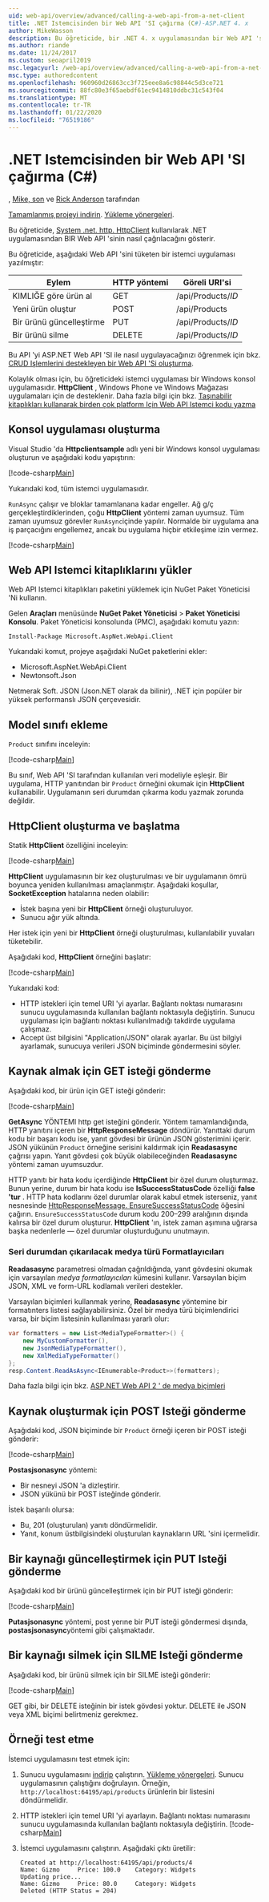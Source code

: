 ```yaml
---
uid: web-api/overview/advanced/calling-a-web-api-from-a-net-client
title: .NET Istemcisinden bir Web API 'SI çağırma (C#)-ASP.NET 4. x
author: MikeWasson
description: Bu öğreticide, bir .NET 4. x uygulamasından bir Web API 'sinin nasıl çağrılacağını gösterilmektedir.
ms.author: riande
ms.date: 11/24/2017
ms.custom: seoapril2019
msc.legacyurl: /web-api/overview/advanced/calling-a-web-api-from-a-net-client
msc.type: authoredcontent
ms.openlocfilehash: 960960d26863cc3f725eee8a6c98844c5d3ce721
ms.sourcegitcommit: 88fc80e3f65aebdf61ec9414810ddbc31c543f04
ms.translationtype: MT
ms.contentlocale: tr-TR
ms.lasthandoff: 01/22/2020
ms.locfileid: "76519186"
---
```

# <a name="call-a-web-api-from-a-net-client-c"></a>.NET Istemcisinden bir Web API 'SI çağırma (C#)

, [Mike, son](https://github.com/MikeWasson) ve [Rick Anderson](https://twitter.com/RickAndMSFT) tarafından

[Tamamlanmış projeyi indirin](https://github.com/aspnet/AspNetDocs/tree/master/aspnet/web-api/overview/advanced/calling-a-web-api-from-a-net-client/sample). [Yükleme yönergeleri](/aspnet/core/tutorials/#how-to-download-a-sample). 

Bu öğreticide, [System .net. http. HttpClient](https://msdn.microsoft.com/library/system.net.http.httpclient(v=vs.110).aspx) kullanılarak .NET uygulamasından BIR Web API 'sinin nasıl çağrılacağını gösterir.

Bu öğreticide, aşağıdaki Web API 'sini tüketen bir istemci uygulaması yazılmıştır:

| Eylem | HTTP yöntemi | Göreli URI'si |
| --- | --- | --- |
| KIMLIĞE göre ürün al | GET | /api/Products/*ID* |
| Yeni ürün oluştur | POST | /api/Products |
| Bir ürünü güncelleştirme | PUT | /api/Products/*ID* |
| Bir ürünü silme | DELETE | /api/Products/*ID* |

Bu API 'yi ASP.NET Web API 'SI ile nasıl uygulayacağınızı öğrenmek için bkz. [CRUD Işlemlerini destekleyen bir Web API 'Si oluşturma](xref:web-api/overview/getting-started-with-aspnet-web-api/tutorial-your-first-web-api
).

Kolaylık olması için, bu öğreticideki istemci uygulaması bir Windows konsol uygulamasıdır. **HttpClient** , Windows Phone ve Windows Mağazası uygulamaları için de desteklenir. Daha fazla bilgi için bkz. [Taşınabilir kitaplıkları kullanarak birden çok platform Için Web API Istemci kodu yazma](https://blogs.msdn.com/b/webdev/archive/2013/07/19/writing-web-api-client-code-for-multiple-platforms-using-portable-libraries.aspx)

<a id="CreateConsoleApp"></a>
## <a name="create-the-console-application"></a>Konsol uygulaması oluşturma

Visual Studio 'da **Httpclientsample** adlı yeni bir Windows konsol uygulaması oluşturun ve aşağıdaki kodu yapıştırın:

[!code-csharp[Main](calling-a-web-api-from-a-net-client/sample/client/Program.cs?name=snippet_all)]

Yukarıdaki kod, tüm istemci uygulamasıdır.

`RunAsync` çalışır ve bloklar tamamlanana kadar engeller. Ağ g/ç gerçekleştirdiklerinden, çoğu **HttpClient** yöntemi zaman uyumsuz. Tüm zaman uyumsuz görevler `RunAsync`içinde yapılır. Normalde bir uygulama ana iş parçacığını engellemez, ancak bu uygulama hiçbir etkileşime izin vermez.

[!code-csharp[Main](calling-a-web-api-from-a-net-client/sample/client/Program.cs?name=snippet_run)]

<a id="InstallClientLib"></a>
## <a name="install-the-web-api-client-libraries"></a>Web API Istemci kitaplıklarını yükler

Web API Istemci kitaplıkları paketini yüklemek için NuGet Paket Yöneticisi 'Ni kullanın.

Gelen **Araçları** menüsünde **NuGet Paket Yöneticisi** > **Paket Yöneticisi Konsolu**. Paket Yöneticisi konsolunda (PMC), aşağıdaki komutu yazın:

`Install-Package Microsoft.AspNet.WebApi.Client`

Yukarıdaki komut, projeye aşağıdaki NuGet paketlerini ekler:

* Microsoft.AspNet.WebApi.Client
* Newtonsoft.Json

Netmerak Soft. JSON (Json.NET olarak da bilinir), .NET için popüler bir yüksek performanslı JSON çerçevesidir.

<a id="AddModelClass"></a>
## <a name="add-a-model-class"></a>Model sınıfı ekleme

`Product` sınıfını inceleyin:

[!code-csharp[Main](calling-a-web-api-from-a-net-client/sample/client/Program.cs?name=snippet_prod)]

Bu sınıf, Web API 'SI tarafından kullanılan veri modeliyle eşleşir. Bir uygulama, HTTP yanıtından bir `Product` örneğini okumak için **HttpClient** kullanabilir. Uygulamanın seri durumdan çıkarma kodu yazmak zorunda değildir.

<a id="InitClient"></a>
## <a name="create-and-initialize-httpclient"></a>HttpClient oluşturma ve başlatma

Statik **HttpClient** özelliğini inceleyin:

[!code-csharp[Main](calling-a-web-api-from-a-net-client/sample/client/Program.cs?name=snippet_HttpClient)]

**HttpClient** uygulamasının bir kez oluşturulması ve bir uygulamanın ömrü boyunca yeniden kullanılması amaçlanmıştır. Aşağıdaki koşullar, **SocketException** hatalarına neden olabilir:

* İstek başına yeni bir **HttpClient** örneği oluşturuluyor.
* Sunucu ağır yük altında.

Her istek için yeni bir **HttpClient** örneği oluşturulması, kullanılabilir yuvaları tüketebilir.

Aşağıdaki kod, **HttpClient** örneğini başlatır:

[!code-csharp[Main](calling-a-web-api-from-a-net-client/sample/client/Program.cs?name=snippet5)]

Yukarıdaki kod:

* HTTP istekleri için temel URI 'yi ayarlar. Bağlantı noktası numarasını sunucu uygulamasında kullanılan bağlantı noktasıyla değiştirin. Sunucu uygulaması için bağlantı noktası kullanılmadığı takdirde uygulama çalışmaz.
* Accept üst bilgisini "Application/JSON" olarak ayarlar. Bu üst bilgiyi ayarlamak, sunucuya verileri JSON biçiminde göndermesini söyler.

<a id="GettingResource"></a>
## <a name="send-a-get-request-to-retrieve-a-resource"></a>Kaynak almak için GET isteği gönderme

Aşağıdaki kod, bir ürün için GET isteği gönderir:

[!code-csharp[Main](calling-a-web-api-from-a-net-client/sample/client/Program.cs?name=snippet_GetProductAsync)]

**GetAsync** YÖNTEMI http get isteğini gönderir. Yöntem tamamlandığında, HTTP yanıtını içeren bir **HttpResponseMessage** döndürür. Yanıttaki durum kodu bir başarı kodu ise, yanıt gövdesi bir ürünün JSON gösterimini içerir. JSON yükünün `Product` örneğine serisini kaldırmak için **Readasasync** çağrısı yapın. Yanıt gövdesi çok büyük olabileceğinden **Readasasync** yöntemi zaman uyumsuzdur.

HTTP yanıtı bir hata kodu içerdiğinde **HttpClient** bir özel durum oluşturmaz. Bunun yerine, durum bir hata kodu ise **IsSuccessStatusCode** özelliği **false 'tur** . HTTP hata kodlarını özel durumlar olarak kabul etmek isterseniz, yanıt nesnesinde [HttpResponseMessage. EnsureSuccessStatusCode](https://msdn.microsoft.com/library/system.net.http.httpresponsemessage.ensuresuccessstatuscode(v=vs.110).aspx) öğesini çağırın. `EnsureSuccessStatusCode` durum kodu 200&ndash;299 aralığının dışında kalırsa bir özel durum oluşturur. **HttpClient** 'ın, istek zaman aşımına uğrarsa başka nedenlerle &mdash; özel durumlar oluşturduğunu unutmayın.

<a id="MediaTypeFormatters"></a>
### <a name="media-type-formatters-to-deserialize"></a>Seri durumdan çıkarılacak medya türü Formatlayıcıları

**Readasasync** parametresi olmadan çağrıldığında, yanıt gövdesini okumak için varsayılan *medya formatlayıcıları* kümesini kullanır. Varsayılan biçim JSON, XML ve form-URL kodlamalı verileri destekler.

Varsayılan biçimleri kullanmak yerine, **Readasasync** yöntemine bir formatınters listesi sağlayabilirsiniz.  Özel bir medya türü biçimlendirici varsa, bir biçim listesinin kullanılması yararlı olur:

```csharp
var formatters = new List<MediaTypeFormatter>() {
    new MyCustomFormatter(),
    new JsonMediaTypeFormatter(),
    new XmlMediaTypeFormatter()
};
resp.Content.ReadAsAsync<IEnumerable<Product>>(formatters);
```

Daha fazla bilgi için bkz. [ASP.NET Web API 2 ' de medya biçimleri](../formats-and-model-binding/media-formatters.md)

## <a name="sending-a-post-request-to-create-a-resource"></a>Kaynak oluşturmak için POST Isteği gönderme

Aşağıdaki kod, JSON biçiminde bir `Product` örneği içeren bir POST isteği gönderir:

[!code-csharp[Main](calling-a-web-api-from-a-net-client/sample/client/Program.cs?name=snippet_CreateProductAsync)]

**Postasjsonasync** yöntemi:

* Bir nesneyi JSON 'a dizleştirir.
* JSON yükünü bir POST isteğinde gönderir.

İstek başarılı olursa:

* Bu, 201 (oluşturulan) yanıtı döndürmelidir.
* Yanıt, konum üstbilgisindeki oluşturulan kaynakların URL 'sini içermelidir.

<a id="PuttingResource"></a>
## <a name="sending-a-put-request-to-update-a-resource"></a>Bir kaynağı güncelleştirmek için PUT Isteği gönderme

Aşağıdaki kod bir ürünü güncelleştirmek için bir PUT isteği gönderir:

[!code-csharp[Main](calling-a-web-api-from-a-net-client/sample/client/Program.cs?name=snippet_UpdateProductAsync)]

**Putasjsonasync** yöntemi, post yerıne bir PUT isteği göndermesi dışında, **postasjsonasync**yöntemi gibi çalışmaktadır.

<a id="DeletingResource"></a>
## <a name="sending-a-delete-request-to-delete-a-resource"></a>Bir kaynağı silmek için SILME Isteği gönderme

Aşağıdaki kod, bir ürünü silmek için bir SILME isteği gönderir:

[!code-csharp[Main](calling-a-web-api-from-a-net-client/sample/client/Program.cs?name=snippet_DeleteProductAsync)]

GET gibi, bir DELETE isteğinin bir istek gövdesi yoktur. DELETE ile JSON veya XML biçimi belirtmeniz gerekmez.

## <a name="test-the-sample"></a>Örneği test etme

İstemci uygulamasını test etmek için:

1. Sunucu uygulamasını [indirip](https://github.com/aspnet/AspNetDocs/tree/master/aspnet/web-api/overview/advanced/calling-a-web-api-from-a-net-client/sample/server) çalıştırın. [Yükleme yönergeleri](/aspnet/core/#how-to-download-a-sample). Sunucu uygulamasının çalıştığını doğrulayın. Örneğin, `http://localhost:64195/api/products` ürünlerin bir listesini döndürmelidir.
2. HTTP istekleri için temel URI 'yi ayarlayın. Bağlantı noktası numarasını sunucu uygulamasında kullanılan bağlantı noktasıyla değiştirin.
    [!code-csharp[Main](calling-a-web-api-from-a-net-client/sample/client/Program.cs?name=snippet5&highlight=2)]

3. İstemci uygulamasını çalıştırın. Aşağıdaki çıktı üretilir:

   ```console
   Created at http://localhost:64195/api/products/4
   Name: Gizmo     Price: 100.0    Category: Widgets
   Updating price...
   Name: Gizmo     Price: 80.0     Category: Widgets
   Deleted (HTTP Status = 204)
   ```
